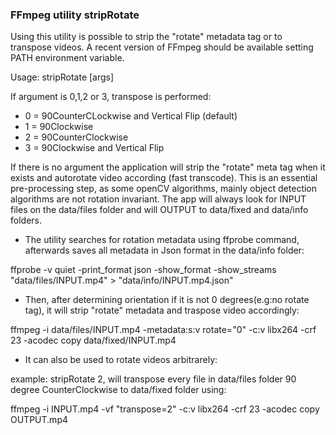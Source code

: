 ### FFmpeg utility stripRotate

 Using this utility is possible to strip the "rotate" metadata tag or to transpose videos.
 A recent version of FFmpeg should be available setting PATH environment variable.

Usage: stripRotate [args]

If argument is 0,1,2 or 3, transpose is performed:

* 0 = 90CounterCLockwise and Vertical Flip (default)
* 1 = 90Clockwise
* 2 = 90CounterClockwise
* 3 = 90Clockwise and Vertical Flip

If there is no argument the application will strip the "rotate" meta tag when it exists and autorotate video according (fast transcode). This is an essential pre-processing step, as some openCV algorithms, mainly object detection algorithms are not rotation invariant.
The app will always look for INPUT files on the data/files folder and will OUTPUT to data/fixed and data/info folders.

* The utility searches for rotation metadata using ffprobe command, afterwards saves all metadata in Json format in the data/info folder:

ffprobe -v quiet -print_format json -show_format -show_streams "data/files/INPUT.mp4" > "data/info/INPUT.mp4.json"

* Then, after determining orientation if it is not 0 degrees(e.g:no rotate tag), it will strip "rotate" metadata and traspose video accordingly:

ffmpeg -i data/files/INPUT.mp4 -metadata:s:v rotate="0" -c:v libx264 -crf 23 -acodec copy data/fixed/INPUT.mp4

* It can also be used to rotate videos arbitrarely:

example: stripRotate 2, will transpose every file in data/files folder  90 degree CounterClockwise to data/fixed folder using:

ffmpeg -i INPUT.mp4 -vf "transpose=2" -c:v libx264 -crf 23 -acodec copy OUTPUT.mp4